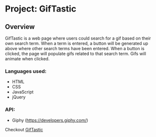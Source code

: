 # Project: GifTastic

## Overview
GifTastic is a web page where users could search for a gif based on their own search term. When a term is entered, a button will be generated up above where other search terms have been entered. When a button is clicked, the page will populate gifs related to that search term. Gifs will animate when clicked.

### Languages used:

* HTML
* CSS
* JavaScript
* jQuery

### API:

* Giphy (https://developers.giphy.com/)

Checkout [GifTastic](https://melaniejindali.github.io/GifTastic/)
